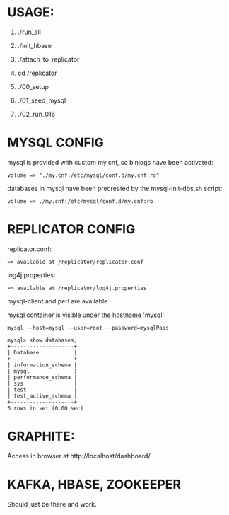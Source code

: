 USAGE:
======

1. ./run_all

2. ./init_hbase

3. ./attach_to_replicator

4. cd /replicator

5. ./00_setup

6. ./01_seed_mysql

7. ./02_run_016


MYSQL CONFIG
============
mysql is provided with custom my.cnf, so binlogs have been activated:

    volume => "./my.cnf:/etc/mysql/conf.d/my.cnf:ro"

databases in mysql have been precreated by the mysql-init-dbs.sh script:

    volume => ./my.cnf:/etc/mysql/conf.d/my.cnf:ro


REPLICATOR CONFIG
=================
replicator.conf:

    => available at /replicator/replicator.conf

log4j.properties:

    => available at /replicator/log4j.properties

mysql-client and perl are available

mysql container is visible under the hostname 'mysql':

    mysql --host=mysql --user=root --password=mysqlPass

    mysql> show databases;
    +--------------------+
    | Database           |
    +--------------------+
    | information_schema |
    | mysql              |
    | performance_schema |
    | sys                |
    | test               |
    | test_active_schema |
    +--------------------+
    6 rows in set (0.00 sec)

GRAPHITE:
=========
Access in browser at http://localhost/dashboard/

KAFKA, HBASE, ZOOKEEPER
=======================
Should just be there and work.
